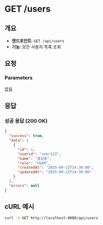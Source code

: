 # GET /users

## 개요
- **엔드포인트**: `GET /api/users`
- **기능**: 모든 사용자 목록 조회

## 요청
### Parameters
없음

## 응답
### 성공 응답 (200 OK)
```json
{
  "success": true,
  "data": [
    {
      "id": 1,
      "userid": "user123",
      "name": "홍길동",
      "role": "USER",
      "createdAt": "2025-09-22T14:30:00",
      "updatedAt": "2025-09-22T14:30:00"
    }
  ],
  "errors": null
}
```

## cURL 예시
```bash
curl -X GET http://localhost:8080/api/users
```